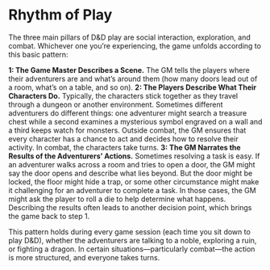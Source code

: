 # Rhythm of Play

The three main pillars of D&D play are social interaction, exploration, and combat. Whichever one you’re experiencing, the game unfolds according to this basic pattern:

**1: The Game Master Describes a Scene.** The GM tells the players where their adventurers are and what’s around them (how many doors lead out of a room, what’s on a table, and so on).
**2: The Players Describe What Their Characters Do.** Typically, the characters stick together as they travel through a dungeon or another environment. Sometimes different adventurers do different things: one adventurer might search a treasure chest while a second examines a mysterious symbol engraved on a wall and a third keeps watch for monsters. Outside combat, the GM ensures that every character has a chance to act and decides how to resolve their activity. In combat, the characters take turns.
**3: The GM Narrates the Results of the Adventurers’ Actions.** Sometimes resolving a task is easy. If an adventurer walks across a room and tries to open a door, the GM might say the door opens and describe what lies beyond. But the door might be locked, the floor might hide a trap, or some other circumstance might make it challenging for an adventurer to complete a task. In those cases, the GM might ask the player to roll a die to help determine what happens. Describing the results often leads to another decision point, which brings the game back to step 1.

This pattern holds during every game session (each time you sit down to play D&D), whether the adventurers are talking to a noble, exploring a ruin, or fighting a dragon. In certain situations—particularly combat—the action is more structured, and everyone takes turns.